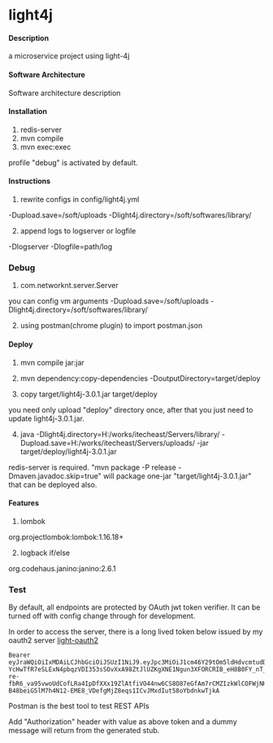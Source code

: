 # light4j

#### Description
a microservice project using light-4j

#### Software Architecture
Software architecture description

#### Installation

1. redis-server
2. mvn compile
3. mvn exec:exec

profile "debug" is activated by default.

#### Instructions

1. rewrite configs in config/light4j.yml

-Dupload.save=/soft/uploads -Dlight4j.directory=/soft/softwares/library/

2. append logs to logserver or logfile

-Dlogserver -Dlogfile=path/log

### Debug

1. com.networknt.server.Server

you can config vm arguments -Dupload.save=/soft/uploads -Dlight4j.directory=/soft/softwares/library/

2. using postman(chrome plugin) to import postman.json

#### Deploy

1. mvn compile jar:jar

2. mvn dependency:copy-dependencies -DoutputDirectory=target/deploy

3. copy target/light4j-3.0.1.jar target/deploy

you need only upload "deploy" directory once, after that you just need to update light4j-3.0.1.jar.

4. java -Dlight4j.directory=H:/works/itecheast/Servers/library/ -Dupload.save=H:/works/itecheast/Servers/uploads/ -jar target/deploy/light4j-3.0.1.jar

redis-server is required. "mvn package -P release -Dmaven.javadoc.skip=true" will package one-jar "target/light4j-3.0.1.jar" that can be deployed also. 

#### Features

1. lombok

org.projectlombok:lombok:1.16.18+

2. logback if/else

org.codehaus.janino:janino:2.6.1

### Test

By default, all endpoints are protected by OAuth jwt token verifier. It can be turned off with config change through for development.


In order to access the server, there is a long lived token below issued by my
oauth2 server [light-oauth2](https://github.com/networknt/light-oauth2)

```
Bearer eyJraWQiOiIxMDAiLCJhbGciOiJSUzI1NiJ9.eyJpc3MiOiJ1cm46Y29tOm5ldHdvcmtudDpvYXV0aDI6djEiLCJhdWQiOiJ1cm46Y29tLm5ldHdvcmtudCIsImV4cCI6MTc5MDAzNTcwOSwianRpIjoiSTJnSmdBSHN6NzJEV2JWdUFMdUU2QSIsImlhdCI6MTQ3NDY3NTcwOSwibmJmIjoxNDc0Njc1NTg5LCJ2ZXJzaW9uIjoiMS4wIiwidXNlcl9pZCI6InN0ZXZlIiwidXNlcl90eXBlIjoiRU1QTE9ZRUUiLCJjbGllbnRfaWQiOiJmN2Q0MjM0OC1jNjQ3LTRlZmItYTUyZC00YzU3ODc0MjFlNzIiLCJzY29wZSI6WyJ3cml0ZTpwZXRzIiwicmVhZDpwZXRzIl19.mue6eh70kGS3Nt2BCYz7ViqwO7lh_4JSFwcHYdJMY6VfgKTHhsIGKq2uEDt3zwT56JFAePwAxENMGUTGvgceVneQzyfQsJeVGbqw55E9IfM_uSM-YcHwTfR7eSLExN4pbqzVDI353sSOvXxA98ZtJlUZKgXNE1Ngun3XFORCRIB_eH8B0FY_nT_D1Dq2WJrR-re-fbR6_va95vwoUdCofLRa4IpDfXXx19ZlAtfiVO44nw6CS8O87eGfAm7rCMZIzkWlCOFWjNHnCeRsh7CVdEH34LF-B48beiG5lM7h4N12-EME8_VDefgMjZ8eqs1ICvJMxdIut58oYbdnkwTjkA
```

Postman is the best tool to test REST APIs

Add "Authorization" header with value as above token and a dummy message will return from the generated stub.


